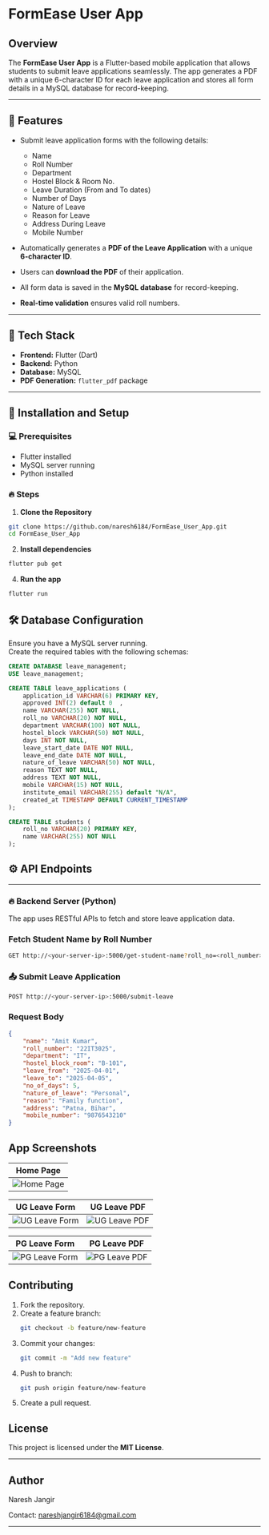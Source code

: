 #  **FormEase User App**

## Overview
The **FormEase User App** is a Flutter-based mobile application that allows students to submit leave applications seamlessly. The app generates a PDF with a unique 6-character ID for each leave application and stores all form details in a MySQL database for record-keeping.

---

## 🌟 Features

- Submit leave application forms with the following details:  
    - Name  
    - Roll Number  
    - Department  
    - Hostel Block & Room No.  
    - Leave Duration (From and To dates)  
    - Number of Days  
    - Nature of Leave  
    - Reason for Leave  
    - Address During Leave  
    - Mobile Number  

- Automatically generates a **PDF of the Leave Application** with a unique **6-character ID**.  
- Users can **download the PDF** of their application.  
- All form data is saved in the **MySQL database** for record-keeping.  
- **Real-time validation** ensures valid roll numbers.  

---

## 🔧 Tech Stack

- **Frontend:** Flutter (Dart)  
- **Backend:** Python  
- **Database:** MySQL  
- **PDF Generation:** `flutter_pdf` package  

---

## 📱 Installation and Setup

### 💻 Prerequisites
- Flutter installed  
- MySQL server running  
- Python installed  

### 🔥 Steps
1. **Clone the Repository**
```sh
git clone https://github.com/naresh6184/FormEase_User_App.git
cd FormEase_User_App
```
2. **Install dependencies**
```sh
flutter pub get
```

4. **Run the app**
```sh
flutter run
```




## 🛠️ Database Configuration

Ensure you have a MySQL server running.  
Create the required tables with the following schemas:

```sql
CREATE DATABASE leave_management;  
USE leave_management;  

CREATE TABLE leave_applications (
    application_id VARCHAR(6) PRIMARY KEY,
    approved INT(2) default 0  ,
    name VARCHAR(255) NOT NULL,
    roll_no VARCHAR(20) NOT NULL,
    department VARCHAR(100) NOT NULL,
    hostel_block VARCHAR(50) NOT NULL,
    days INT NOT NULL,
    leave_start_date DATE NOT NULL,
    leave_end_date DATE NOT NULL,
    nature_of_leave VARCHAR(50) NOT NULL,
    reason TEXT NOT NULL,
    address TEXT NOT NULL,
    mobile VARCHAR(15) NOT NULL,
    institute_email VARCHAR(255) default "N/A",
    created_at TIMESTAMP DEFAULT CURRENT_TIMESTAMP
);
```
```sql
CREATE TABLE students (
    roll_no VARCHAR(20) PRIMARY KEY,
    name VARCHAR(255) NOT NULL
);
```

## ⚙️ API Endpoints
--------------------

### 🔥 Backend Server (Python)

The app uses RESTful APIs to fetch and store leave application data.

### Fetch Student Name by Roll Number
```sh
GET http://<your-server-ip>:5000/get-student-name?roll_no=<roll_number>
```

### 📤 Submit Leave Application
```sh
POST http://<your-server-ip>:5000/submit-leave
```
### Request Body 
```json
{
    "name": "Amit Kumar",
    "roll_number": "22IT3025",
    "department": "IT",
    "hostel_block_room": "B-101",
    "leave_from": "2025-04-01",
    "leave_to": "2025-04-05",
    "no_of_days": 5,
    "nature_of_leave": "Personal",
    "reason": "Family function",
    "address": "Patna, Bihar",
    "mobile_number": "9876543210"
}

```

## App Screenshots

| Home Page |
|-----------|
| ![Home Page](FormEase_App_Images/HomePage.png) |

| UG Leave Form | UG Leave PDF |
|-------------------|------------------|
| ![UG Leave Form](FormEase_App_Images/Leave_Form_UG.png) | ![UG Leave PDF](FormEase_App_Images/Leave_Form_UG_PDF.png)|

| PG Leave Form | PG Leave PDF |
|-------------------|------------------|
| ![PG Leave Form](FormEase_App_Images/Leave_Form_PG.png) | ![PG Leave PDF](FormEase_App_Images/Leave_Form_PG_PDF.png)|



## Contributing
1. Fork the repository.  
2. Create a feature branch:  
   ```sh
   git checkout -b feature/new-feature
    ```
3. Commit your changes:  
   ```sh
   git commit -m "Add new feature"
    ```
4. Push to branch:  
   ```sh
   git push origin feature/new-feature
    ```
5. Create a pull request.

## License
This project is licensed under the **MIT License**.

---

## Author
Naresh Jangir

Contact: nareshjangir6184@gmail.com

---